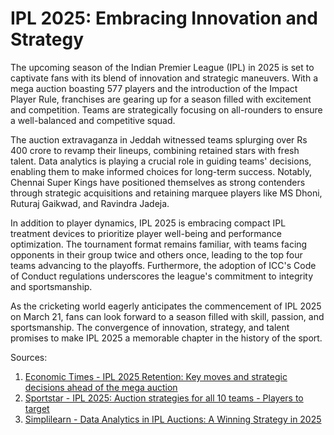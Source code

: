 # IPL 2025: Embracing Innovation and Strategy

The upcoming season of the Indian Premier League (IPL) in 2025 is set to captivate fans with its blend of innovation and strategic maneuvers. With a mega auction boasting 577 players and the introduction of the Impact Player Rule, franchises are gearing up for a season filled with excitement and competition. Teams are strategically focusing on all-rounders to ensure a well-balanced and competitive squad.

The auction extravaganza in Jeddah witnessed teams splurging over Rs 400 crore to revamp their lineups, combining retained stars with fresh talent. Data analytics is playing a crucial role in guiding teams' decisions, enabling them to make informed choices for long-term success. Notably, Chennai Super Kings have positioned themselves as strong contenders through strategic acquisitions and retaining marquee players like MS Dhoni, Ruturaj Gaikwad, and Ravindra Jadeja.

In addition to player dynamics, IPL 2025 is embracing compact IPL treatment devices to prioritize player well-being and performance optimization. The tournament format remains familiar, with teams facing opponents in their group twice and others once, leading to the top four teams advancing to the playoffs. Furthermore, the adoption of ICC's Code of Conduct regulations underscores the league's commitment to integrity and sportsmanship.

As the cricketing world eagerly anticipates the commencement of IPL 2025 on March 21, fans can look forward to a season filled with skill, passion, and sportsmanship. The convergence of innovation, strategy, and talent promises to make IPL 2025 a memorable chapter in the history of the sport.

Sources:
1. [Economic Times - IPL 2025 Retention: Key moves and strategic decisions ahead of the mega auction](https://m.economictimes.com/news/sports/ipl-2025-retention-key-moves-and-strategic-decisions-ahead-of-the-mega-auction/articleshow/114835197.cms)
2. [Sportstar - IPL 2025: Auction strategies for all 10 teams - Players to target](https://sportstar.thehindu.com/cricket/ipl/ipl-news/ipl-2025-mega-auction-team-strategy-players-to-target-strategies-cheap-buys/article68901006.ece)
3. [Simplilearn - Data Analytics in IPL Auctions: A Winning Strategy in 2025](https://www.simplilearn.com/data-science-in-ipl-auctions-article)